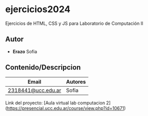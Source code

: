 # ejercicios2024
Ejercicios de HTML, CSS y JS para Laboratorio de Computación II

## Autor 
* **Erazo** Sofia 

## Contenido/Descripcion

| Email | Autores |
|-------|---------|
|2318441@ucc.edu.ar|Sofia|

Link del proyecto: [Aula virtual lab computacion 2] (https://presencial.ucc.edu.ar/course/view.php?id=10671)

